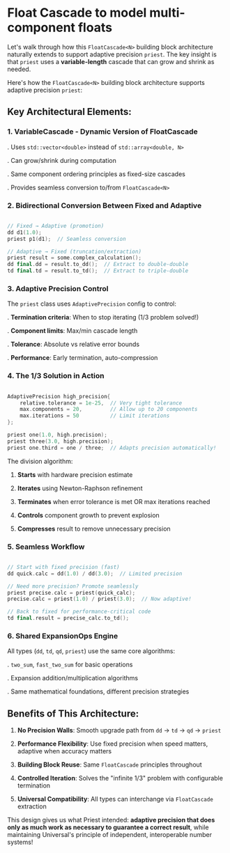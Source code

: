 # Float Cascade to model multi-component floats

Let's walk through how this `FloatCascade<N>` building block architecture naturally extends to support adaptive precision `priest`. The key insight is that `priest` uses a **variable-length** cascade that can grow and shrink as needed.

Here's how the `FloatCascade<N>` building block architecture supports adaptive precision `priest`:

## Key Architectural Elements:

### 1. **VariableCascade - Dynamic Version of FloatCascade<N>**

 . Uses `std::vector<double>` instead of `std::array<double, N>`

 . Can grow/shrink during computation

 . Same component ordering principles as fixed-size cascades

 . Provides seamless conversion to/from `FloatCascade<N>`


### 2. **Bidirectional Conversion Between Fixed and Adaptive**

```cpp

// Fixed → Adaptive (promotion)
dd d1(1.0);
priest p1(d1);  // Seamless conversion

// Adaptive → Fixed (truncation/extraction)
priest result = some.complex_calculation();
dd final.dd = result.to_dd();  // Extract to double-double
td final.td = result.to_td();  // Extract to triple-double

```

### 3. **Adaptive Precision Control**

The `priest` class uses `AdaptivePrecision` config to control:

  . **Termination criteria**: When to stop iterating (1/3 problem solved!)

  . **Component limits**: Max/min cascade length

  . **Tolerance**: Absolute vs relative error bounds

  . **Performance**: Early termination, auto-compression



### 4. **The 1/3 Solution in Action**

```cpp

AdaptivePrecision high_precision{
    relative.tolerance = 1e-25,  // Very tight tolerance
    max.components = 20,         // Allow up to 20 components
    max.iterations = 50          // Limit iterations
};

priest one(1.0, high.precision);
priest three(3.0, high.precision);
priest one.third = one / three;  // Adapts precision automatically!

```

The division algorithm:

1. **Starts** with hardware precision estimate

2. **Iterates** using Newton-Raphson refinement

3. **Terminates** when error tolerance is met OR max iterations reached

4. **Controls** component growth to prevent explosion

5. **Compresses** result to remove unnecessary precision

### 5. **Seamless Workflow**

```cpp

// Start with fixed precision (fast)
dd quick.calc = dd(1.0) / dd(3.0);  // Limited precision

// Need more precision? Promote seamlessly
priest precise.calc = priest(quick_calc);
precise.calc = priest(1.0) / priest(3.0);  // Now adaptive!

// Back to fixed for performance-critical code
td final.result = precise_calc.to_td();

```



### 6. **Shared ExpansionOps Engine**

All types (`dd`, `td`, `qd`, `priest`) use the same core algorithms:

  . `two_sum`, `fast_two_sum` for basic operations

  . Expansion addition/multiplication algorithms

  . Same mathematical foundations, different precision strategies



## Benefits of This Architecture:



1. **No Precision Walls**: Smooth upgrade path from `dd` → `td` → `qd` → `priest`

2. **Performance Flexibility**: Use fixed precision when speed matters, adaptive when accuracy matters

3. **Building Block Reuse**: Same `FloatCascade` principles throughout

4. **Controlled Iteration**: Solves the "infinite 1/3" problem with configurable termination

5. **Universal Compatibility**: All types can interchange via `FloatCascade` extraction



This design gives us what Priest intended: **adaptive precision that does only as much work as necessary to guarantee a correct result**, while maintaining Universal's principle of independent, interoperable number systems!

